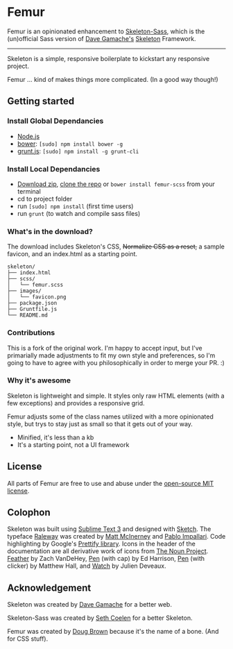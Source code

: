 # Femur

Femur is an opinionated enhancement to [Skeleton-Sass](https://github.com/WhatsNewSaes/Skeleton-Sass), which is the (un)official Sass version of [Dave Gamache's](https://twitter.com/dhg) [Skeleton](http://getskeleton.com) Framework.

-----

Skeleton is a simple, responsive boilerplate to kickstart any responsive project.

Femur ... kind of makes things more complicated. (In a good way though!)

## Getting started

### Install Global Dependancies
  * [Node.js](http://nodejs.org)
  * [bower](http://bower.io): `[sudo] npm install bower -g`
  * [grunt.js](http://gruntjs.com): `[sudo] npm install -g grunt-cli`

### Install Local Dependancies
  * [Download zip](https://github.com/sdougbrown/femur-scss/archive/master.zip), [clone the repo](github-mac://openRepo/https://github.com/sdougbrown/femur-scss) or `bower install femur-scss` from your terminal
  * cd to project folder
  * run `[sudo] npm install` (first time users)
  * run `grunt` (to watch and compile sass files)

### What's in the download?

The download includes Skeleton's CSS, ~~Normalize CSS as a reset,~~ a sample favicon, and an index.html as a starting point.

```
skeleton/
├── index.html
├── scss/
│   └── femur.scss
├── images/
│   └── favicon.png
├── package.json
├── Gruntfile.js
└── README.md

```

### Contributions
This is a fork of the original work.  I'm happy to accept input, but I've primarially made adjustments to fit my own style and preferences, so I'm going to have to agree with you philosophically in order to merge your PR. :)

### Why it's awesome

Skeleton is lightweight and simple. It styles only raw HTML elements (with a few exceptions) and provides a responsive grid.

Femur adjusts some of the class names utilized with a more opinionated style, but trys to stay just as small so that it gets out of your way.

- Minified, it's less than a kb
- It's a starting point, not a UI framework


## License

All parts of Femur are free to use and abuse under the [open-source MIT license](http://opensource.org/licenses/mit-license.php).


## Colophon

Skeleton was built using [Sublime Text 3](http://www.sublimetext.com/3) and designed with [Sketch](http://bohemiancoding.com/sketch). The typeface [Raleway](http://www.google.com/fonts/specimen/Raleway) was created by [Matt McInerney](http://matt.cc/) and [Pablo Impallari](http://www.impallari.com/). Code highlighting by Google's [Prettify library](https://code.google.com/p/google-code-prettify/). Icons in the header of the documentation are all derivative work of icons from [The Noun Project](thenounproject.com). [Feather](http://thenounproject.com/term/feather/22073) by Zach VanDeHey, [Pen](http://thenounproject.com/term/pen/21163) (with cap) by Ed Harrison, [Pen](http://thenounproject.com/term/pen/32847) (with clicker) by Matthew Hall, and [Watch](http://thenounproject.com/term/watch/48015) by Julien Deveaux.


## Acknowledgement

Skeleton was created by [Dave Gamache](https://twitter.com/dhg) for a better web.

Skeleton-Sass was created by [Seth Coelen](http://sethcoelen.com) for a better Skeleton.

Femur was created by [Doug Brown](http://douggo.com) because it's the name of a bone. (And for CSS stuff).
